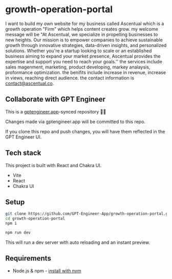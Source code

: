 # growth-operation-portal

I want to build my own website for my business called Ascentual which is a growth operation "Firm" which helps content creates grow. my welcome message will be "At Ascentual, we specialize in propelling businesses to new heights. Our mission is to empower companies to achieve sustainable growth through innovative strategies, data-driven insights, and personalized solutions. Whether you're a startup looking to scale or an established business aiming to expand your market presence, Ascentual provides the expertise and support you need to reach your goals.''  the services include sales magenment,  marketing, product developing, markey analaysis, proformance optimization. the benifits include increase in revenue, increase in views, reaching direct audience.  the contact information is contact@ascentual.co. 

## Collaborate with GPT Engineer

This is a [gptengineer.app](https://gptengineer.app)-synced repository 🌟🤖

Changes made via gptengineer.app will be committed to this repo.

If you clone this repo and push changes, you will have them reflected in the GPT Engineer UI.

## Tech stack

This project is built with React and Chakra UI.

- Vite
- React
- Chakra UI

## Setup

```sh
git clone https://github.com/GPT-Engineer-App/growth-operation-portal.git
cd growth-operation-portal
npm i
```

```sh
npm run dev
```

This will run a dev server with auto reloading and an instant preview.

## Requirements

- Node.js & npm - [install with nvm](https://github.com/nvm-sh/nvm#installing-and-updating)
